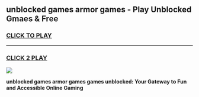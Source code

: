 
## unblocked games armor games - Play Unblocked Gmaes & Free
<h3>
<a href="https://premium.freeplayer.one?title=unblocked_games_armor_games&ref=19F">CLICK TO PLAY</a></h3>
<hr>

<h3>
<a href="https://premium.freeplayer.one?title=unblocked_games_armor_games&ref=19F">CLICK 2 PLAY</a>
  
</h3>

<a href="https://premium.freeplayer.one?title=unblocked_games_armor_games&ref=19F/"><img src="https://clearcache.store/games.png"></a>


**unblocked games armor games games unblocked: Your Gateway to Fun and Accessible Online Gaming**
